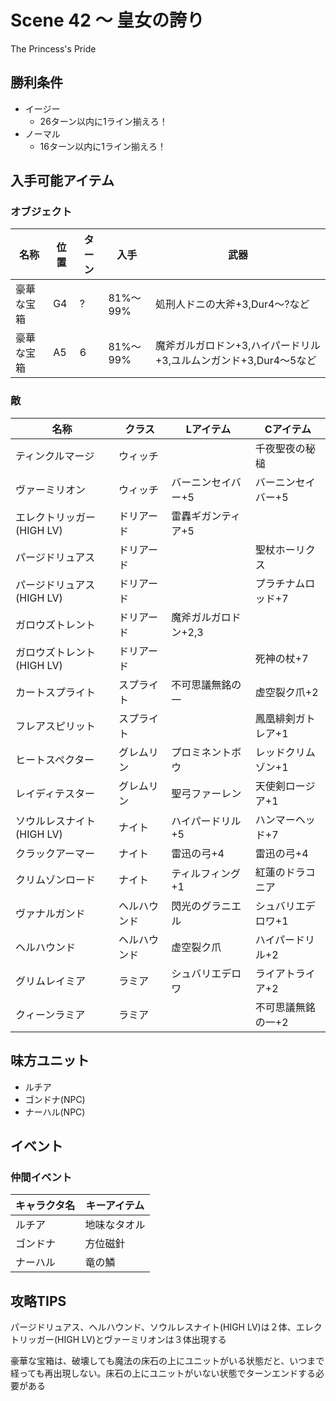 # Scene 42 ～ 皇女の誇り  

The Princess's Pride

## 勝利条件 

- イージー
  - 26ターン以内に1ライン揃えろ！
- ノーマル
  - 16ターン以内に1ライン揃えろ！

## 入手可能アイテム 

### オブジェクト

|名称|位置|ターン|入手|武器|
|---|---|---|---|---|
|豪華な宝箱|G4|?|81%～99%|処刑人ドニの大斧+3,Dur4～?など|
|豪華な宝箱|A5|6|81%～99%|魔斧ガルガロドン+3,ハイパードリル+3,ユルムンガンド+3,Dur4～5など|

### 敵

|名称|クラス|Lアイテム|Cアイテム|
|---|---|---|---|
|ティンクルマージ|ウィッチ||千夜聖夜の秘槌|
|ヴァーミリオン|ウィッチ|バーニンセイバー+5|バーニンセイバー+5|
|エレクトリッガー(HIGH LV)|ドリアード|雷轟ギガンティア+5||
|パージドリュアス|ドリアード||聖杖ホーリクス|
|パージドリュアス(HIGH LV)|ドリアード||プラチナムロッド+7|
|ガロウズトレント|ドリアード|魔斧ガルガロドン+2,3||
|ガロウズトレント(HIGH LV)|ドリアード||死神の杖+7|
|カートスプライト|スプライト|不可思議無銘の一|虚空裂ク爪+2|
|フレアスピリット|スプライト||鳳凰緋剣ガトレア+1|
|ヒートスペクター|グレムリン|プロミネントボウ|レッドクリムゾン+1|
|レイディテスター|グレムリン|聖弓ファーレン|天使剣ロージア+1|
|ソウルレスナイト(HIGH LV)|ナイト|ハイパードリル+5|ハンマーヘッド+7|
|クラックアーマー|ナイト|雷迅の弓+4|雷迅の弓+4|
|クリムゾンロード|ナイト|ティルフィング+1|紅蓮のドラコニア|
|ヴァナルガンド|ヘルハウンド|閃光のグラニエル|シュバリエデロワ+1|
|ヘルハウンド|ヘルハウンド|虚空裂ク爪|ハイパードリル+2|
|グリムレイミア|ラミア|シュバリエデロワ|ライアトライア+2|
|クィーンラミア|ラミア||不可思議無銘の一+2|

## 味方ユニット 

- ルチア
- ゴンドナ(NPC)
- ナーハル(NPC)

## イベント 

### 仲間イベント

|キャラクタ名|キーアイテム|
|---|---|
|ルチア|地味なタオル|
|ゴンドナ|方位磁針|
|ナーハル|竜の鱗|

## 攻略TIPS 

パージドリュアス、ヘルハウンド、ソウルレスナイト(HIGH LV)は２体、エレクトリッガー(HIGH LV)とヴァーミリオンは３体出現する

豪華な宝箱は、破壊しても魔法の床石の上にユニットがいる状態だと、いつまで経っても再出現しない。床石の上にユニットがいない状態でターンエンドする必要がある

